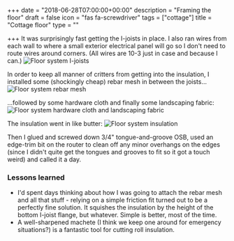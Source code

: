 +++
date = "2018-06-28T07:00:00+00:00"
description = "Framing the floor"
draft = false
icon = "fas fa-screwdriver"
tags = ["cottage"]
title = "Cottage floor"
type = ""

+++
It was surprisingly fast getting the I-joists in place. 
I also ran wires from each wall to where a small exterior electrical panel will go so I don't need to route wires around corners.
(All wires are 10-3 just in case and because I can.)
![](/uploads/cottage/IMG_20180627_175057.jpg "Floor system I-joists")

In order to keep all manner of critters from getting into the insulation, I installed some (shockingly cheap) rebar mesh in between the joists...
![](/uploads/cottage/IMG_20180627_175108.jpg "Floor system rebar mesh")

...followed by some hardware cloth and finally some landscaping fabric:
![](/uploads/cottage/IMG_20180628_111534.jpg "Floor system hardware cloth and landscaping fabric")

The insulation went in like butter:
![](/uploads/cottage/IMG_20180628_121454.jpg "Floor system insulation")

Then I glued and screwed down 3/4" tongue-and-groove OSB, used an edge-trim bit on the router to clean off any minor overhangs on the edges (since I didn't quite get the tongues and grooves to fit so it got a touch weird) and called it a day.


### Lessons learned
* I'd spent days thinking about how I was going to attach the rebar mesh and all that stuff - relying on a simple friction fit turned out to be a perfectly fine solution. It squishes the insulation by the height of the bottom I-joist flange, but whatever. Simple is better, most of the time.
* A well-sharpened machete (I think we keep one around for emergency situations?) is a fantastic tool for cutting roll insulation.

